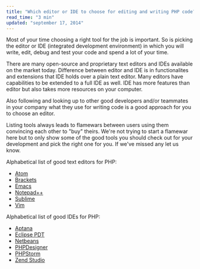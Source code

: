 ```yaml
---
title: "Which editor or IDE to choose for editing and writing PHP code?"
read_time: "3 min"
updated: "september 17, 2014"
---
```


Most of your time choosing a right tool for the job is important. So is picking the editor or IDE (integrated development environment) in
which you will write, edit, debug and test your code and spend a lot of your time.

There are many open-source and proprietary text editors and IDEs available on the market today. Difference between editor and IDE is in
functionalites and extensions that IDE holds over a plain text editor. Many editors have capabilities to be extended to a full IDE as well.
IDE has more features than editor but also takes more resources on your computer.

Also following and looking up to other good developers and/or teammates in your company what they use for writing code is a good approach for you to choose an editor.

Listing tools always leads to flamewars between users using them convincing each other to "buy" theirs. We're not trying to start a flamewar here
but to only show some of the good tools you should check out for your development and pick the right one for you. If we've missed any let us know.


Alphabetical list of good text editors for PHP:

- [Atom](https://atom.io/)
- [Brackets](http://brackets.io/)
- [Emacs](http://www.gnu.org/software/emacs/)
- [Notepad++](http://notepad-plus-plus.org/)
- [Sublime](http://www.sublimetext.com/)
- [Vim](http://www.vim.org/)

Alphabetical list of good IDEs for PHP:

- [Aptana](http://www.aptana.com/)
- [Eclipse PDT](http://www.eclipse.org/pdt/)
- [Netbeans](https://netbeans.org/)
- [PHPDesigner](http://www.mpsoftware.dk/phpdesigner.php)
- [PHPStorm](http://www.jetbrains.com/phpstorm/)
- [Zend Studio](http://www.zend.com/en/products/studio)
